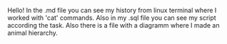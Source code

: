 Hello!
In the .md file you can see my history from linux terminal where I worked with 'cat' commands.
Also in my .sql file you can see my script according the task. Also there is a file with a diagramm where I made an animal hierarchy. 
